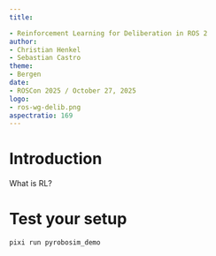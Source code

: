 ```yaml
---
title:

- Reinforcement Learning for Deliberation in ROS 2
author:
- Christian Henkel
- Sebastian Castro
theme:
- Bergen
date:
- ROSCon 2025 / October 27, 2025
logo:
- ros-wg-delib.png
aspectratio: 169
---
```


# Introduction
<!-- Build with `pandoc -t beamer main.md -o main.pdf` -->

What is RL?

# Test your setup

```bash
pixi run pyrobosim_demo
```
